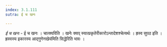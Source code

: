 ```yaml
---
index: 3.1.111
sutra: ई च खनः

---
```

_ई च खनः_ - ई च खनः । चात्क्यविति । खनेः क्यप् स्यात्प्रकृतेरीकारोऽन्तादेशश्चेत्यर्थः । ह्रस्व सुपठ इति । ह्रस्वस्य इकारस्य आद्गुणेनखेय॑मिति सिद्धेरिति भावः ।